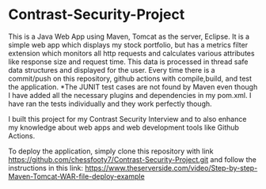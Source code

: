 # Contrast-Security-Project

This is a Java Web App using Maven, Tomcat as the server, Eclipse. It is a simple web app which displays my stock portfolio, but has a metrics filter extension which monitors all http requests and calculates various attributes like response size and request time. This data is processed in thread safe data structures and displayed for the user. Every time there is a commit/push on this repository, github actions with compile,build, and test the application.
*The JUNIT test cases are not found by Maven even though I have added all the necessary plugins and dependencies in my pom.xml. I have ran the tests individually and they work perfectly though.

I built this project for my Contrast Security Interview and to also enhance my knowledge about web apps and web development tools like Github Actions.

To deploy the application, simply clone this repository with link https://github.com/chessfooty7/Contrast-Security-Project.git and follow the instructions in this link: https://www.theserverside.com/video/Step-by-step-Maven-Tomcat-WAR-file-deploy-example

